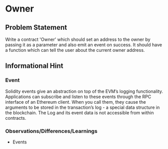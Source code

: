 # Owner
## Problem Statement

Write a contract 'Owner' which should set an address to the owner by passing it as a parameter and also emit an event on success. It should have a function which can tell the user about the current owner address.

## Informational Hint
### Event

Solidity events give an abstraction on top of the EVM’s logging functionality. Applications can subscribe and listen to these events through the RPC interface of an Ethereum client. When you call them, they cause the arguments to be stored in the transaction’s log - a special data structure in the blockchain. The Log and its event data is not accessible from within contracts.

### Observations/Differences/Learnings

- Events 
